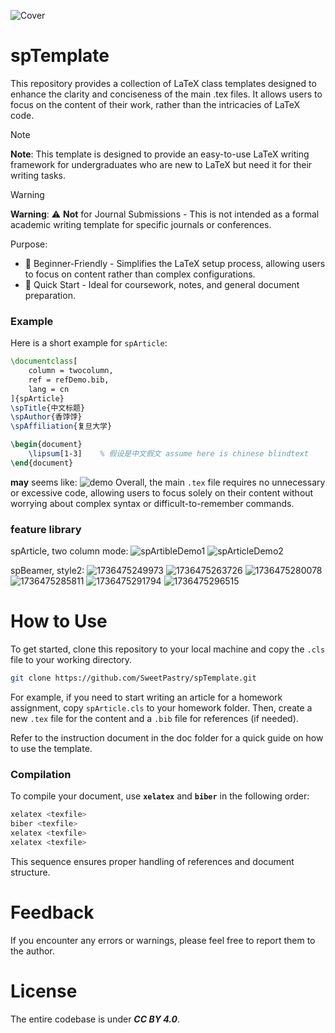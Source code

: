 ![Cover](pic/cover.png)

# spTemplate
This repository provides a collection of LaTeX class templates designed to enhance the clarity and conciseness of the main .tex files. It allows users to focus on the content of their work, rather than the intricacies of LaTeX code.

> [!Note]
> **Note**: This template is designed to provide an easy-to-use LaTeX writing framework for undergraduates who are new to LaTeX but need it for their writing tasks. 

> [!Warning]
> **Warning**: ⚠️ **Not** for Journal Submissions - This is not intended as a formal academic writing template for specific journals or conferences.

Purpose:
* 📄 Beginner-Friendly - Simplifies the LaTeX setup process, allowing users to focus on content rather than complex configurations.
* 🚀 Quick Start - Ideal for coursework, notes, and general document preparation.

### Example
Here is a short example for `spArticle`:
```LaTeX
\documentclass[
    column = twocolumn,
    ref = refDemo.bib,
    lang = cn
]{spArticle}
\spTitle{中文标题}
\spAuthor{香饽饽}
\spAffiliation{复旦大学}

\begin{document}
    \lipsum[1-3]    % 假设是中文假文 assume here is chinese blindtext
\end{document}
```
**may** seems like:
![demo](pic/example.png)
Overall, the main `.tex` file requires no unnecessary or excessive code, allowing users to focus solely on their content without worrying about complex syntax or difficult-to-remember commands.

### feature library
spArticle, two column mode:
![spArtibleDemo1](pic/spArtibleDemo1.jpg)
![spArticleDemo2](pic/spArtibleDemo2.jpg)

spBeamer, style2:
![1736475249973](image/README/1736475249973.png)
![1736475263726](image/README/1736475263726.png)
![1736475280078](image/README/1736475280078.png)
![1736475285811](image/README/1736475285811.png)
![1736475291794](image/README/1736475291794.png)
![1736475296515](image/README/1736475296515.png)

# How to Use

To get started, clone this repository to your local machine and copy the `.cls` file to your working directory.

```sh
git clone https://github.com/SweetPastry/spTemplate.git
```

For example, if you need to start writing an article for a homework assignment, copy `spArticle.cls` to your homework folder. Then, create a new `.tex` file for the content and a `.bib` file for references (if needed).

Refer to the instruction document in the doc folder for a quick guide on how to use the template.

### Compilation

To compile your document, use **`xelatex`** and **`biber`** in the following order:

```sh
xelatex <texfile>
biber <texfile>
xelatex <texfile>
xelatex <texfile>
```

This sequence ensures proper handling of references and document structure.

# Feedback
If you encounter any errors or warnings, please feel free to report them to the author.

# License
The entire codebase is under ***CC BY 4.0***.
